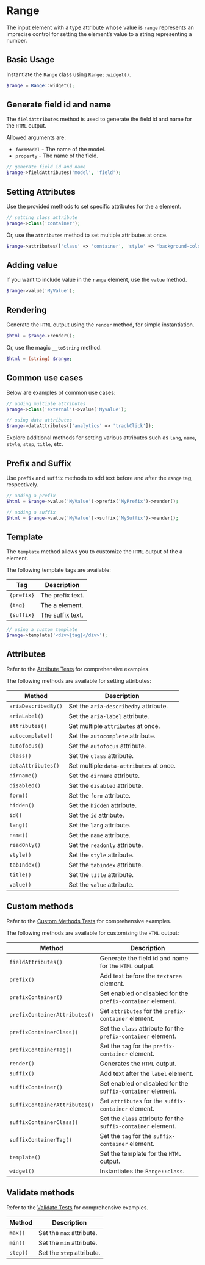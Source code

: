 # Range

The input element with a type attribute whose value is `range` represents an imprecise control for setting the element’s
value to a string representing a number.

## Basic Usage

Instantiate the `Range` class using `Range::widget()`.

```php
$range = Range::widget();
```

## Generate field id and name

The `fieldAttributes` method is used to generate the field id and name for the `HTML` output.

Allowed arguments are:

- `formModel` - The name of the model.
- `property` - The name of the field.

```php
// generate field id and name
$range->fieldAttributes('model', 'field');
```

## Setting Attributes

Use the provided methods to set specific attributes for the a element.

```php
// setting class attribute
$range->class('container');
```

Or, use the `attributes` method to set multiple attributes at once.

```php
$range->attributes(['class' => 'container', 'style' => 'background-color: #eee;']);
```

## Adding value

If you want to include value in the `range` element, use the `value` method.

```php
$range->value('MyValue');
```

## Rendering

Generate the `HTML` output using the `render` method, for simple instantiation. 

```php
$html = $range->render();
```

Or, use the magic `__toString` method.

```php
$html = (string) $range;
```

## Common use cases

Below are examples of common use cases:

```php
// adding multiple attributes
$range->class('external')->value('Myvalue');

// using data attributes
$range->dataAttributes(['analytics' => 'trackClick']);
```

Explore additional methods for setting various attributes such as `lang`, `name`, `style`, `step`, `title`, etc.

## Prefix and Suffix

Use `prefix` and `suffix` methods to add text before and after the `range` tag, respectively.

```php
// adding a prefix
$html = $range->value('MyValue')->prefix('MyPrefix')->render();

// adding a suffix
$html = $range->value('MyValue')->suffix('MySuffix')->render();
```

## Template

The `template` method allows you to customize the `HTML` output of the a element.

The following template tags are available:

| Tag        | Description      |
| ---------- | ---------------- |
| `{prefix}` | The prefix text. |
| `{tag}`    | The a element.   |
| `{suffix}` | The suffix text. |

```php
// using a custom template
$range->template('<div>{tag}</div>');
```

## Attributes

Refer to the [Attribute Tests](https://github.com/php-forge/html/blob/main/tests/FormControl/Input/Range/AttributeTest.php)
for comprehensive examples.

The following methods are available for setting attributes:

| Method             | Description                                                                                     |
| ------------------ | ----------------------------------------------------------------------------------------------- |
| `ariaDescribedBy()`| Set the `aria-describedby` attribute.                                                           |
| `ariaLabel()`      | Set the `aria-label` attribute.                                                                 |
| `attributes()`     | Set multiple `attributes` at once.                                                              |
| `autocomplete()`   | Set the `autocomplete` attribute.                                                               |
| `autofocus()`      | Set the `autofocus` attribute.                                                                  |
| `class()`          | Set the `class` attribute.                                                                      |
| `dataAttributes()` | Set multiple `data-attributes` at once.                                                         |
| `dirname()`        | Set the `dirname` attribute.                                                                    |
| `disabled()`       | Set the `disabled` attribute.                                                                   |
| `form()`           | Set the `form` attribute.                                                                       |
| `hidden()`         | Set the `hidden` attribute.                                                                     |
| `id()`             | Set the `id` attribute.                                                                         |
| `lang()`           | Set the `lang` attribute.                                                                       |
| `name()`           | Set the `name` attribute.                                                                       |
| `readOnly()`       | Set the `readonly` attribute.                                                                   |
| `style()`          | Set the `style` attribute.                                                                      |
| `tabIndex()`       | Set the `tabindex` attribute.                                                                   |
| `title()`          | Set the `title` attribute.                                                                      |
| `value()`          | Set the `value` attribute.                                                                      |

## Custom methods

Refer to the [Custom Methods Tests](https://github.com/php-forge/html/blob/main/tests/FormControl/Input/Range/CustomMethodTest.php) 
for comprehensive examples.

The following methods are available for customizing the `HTML` output:

| Method                       | Description                                                                           |
| ---------------------------- | ------------------------------------------------------------------------------------- |
| `fieldAttributes()`          | Generate the field id and name for the `HTML` output.                                 |
| `prefix()`                   | Add text before the `textarea` element.                                               |
| `prefixContainer()`          | Set enabled or disabled for the `prefix-container` element.                           |
| `prefixContainerAttributes()`| Set `attributes` for the `prefix-container` element.                                  |
| `prefixContainerClass()`     | Set the `class` attribute for the `prefix-container` element.                         |
| `prefixContainerTag()`       | Set the `tag` for the `prefix-container` element.                                     |
| `render()`                   | Generates the `HTML` output.                                                          |
| `suffix()`                   | Add text after the `label` element.                                                   |
| `suffixContainer()`          | Set enabled or disabled for the `suffix-container` element.                           |
| `suffixContainerAttributes()`| Set `attributes` for the `suffix-container` element.                                  |
| `suffixContainerClass()`     | Set the `class` attribute for the `suffix-container` element.                         |
| `suffixContainerTag()`       | Set the `tag` for the `suffix-container` element.                                     |
| `template()`                 | Set the template for the `HTML` output.                                               |
| `widget()`                   | Instantiates the `Range::class`.                                                      |

## Validate methods

Refer to the [Validate Tests](https://github.com/php-forge/html/blob/main/tests/FormControl/Input/Range/ValidateTest.php)
for comprehensive examples.

| Method  | Description                                                                                                |
| ------- | ---------------------------------------------------------------------------------------------------------- |
| `max()` | Set the `max` attribute.                                                                                   |
| `min()` | Set the `min` attribute.                                                                                   |
| `step()`| Set the `step` attribute.                                                                                  |
